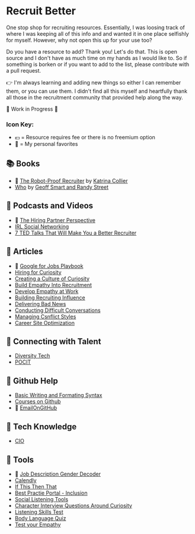 # Recruit Better
One stop shop for recruiting resources. Essentially, I was loosing track of where I was keeping all of this info and and wanted it in one place selfishly for myself. However, why not open this up for your use too?

Do you have a resource to add? Thank you! Let's do that. This is open source and I don't have as much time on my hands as I would like to. So if something is borken or if you want to add to the list, please contribute with a pull request.

👉 I'm always learning and adding new things so either I can remember them, or you can use them. I didn't find all this myself and heartfully thank all those in the recruitment community that provided help along the way.

🚧  Work in Progress 🚧

### Icon Key:

- 💵 = Resource requires fee or there is no freemium option
- 🖤 = My personal favorites


## 📚 Books
- 🖤 [The Robot-Proof Recruiter](https://www.goodreads.com/en/book/show/43289624-the-robot-proof-recruiter) by [Katrina Collier](https://katrinacollier.com/the-robot-proof-recruiter/)
- [Who](https://www.goodreads.com/en/book/show/4989687) by [Geoff Smart and Randy Street](https://whothebook.com/)

## 📢 Podcasts and Videos
- 🖤 [The Hiring Partner Perspective](https://podcasts.apple.com/gb/podcast/the-hiring-partner-perspective-unedited/id1557097310)
- [IRL Social Networking](https://www.youtube.com/watch?v=_pyJlERCrJE)
- [7 TED Talks That Will Make You a Better Recruiter](https://blog.firefishsoftware.com/ted-talks-for-recruiters?utm_medium=email&_hsmi=77520619&_hsenc=p2ANqtz-8gkWArL1MsXQF98NMq4dG7yE3BF4g7EFQBLqeu6zd_umGPUNgMAJsh4qfWPXUvzUjq-mO7mC9gvBzaTrUIai7sz1pGFq4AULaOqjJk8J8MKqQ3Ado&utm_content=77520619&utm_source=hs_automation)

## 📰 Articles
- 🖤 [Google for Jobs Playbook](https://blog.firefishsoftware.com/google-for-jobs-playbook)
- [Hiring for Curiosity](https://www.cio.com/article/3057206/why-curious-people-make-better-employees.html)
- [Creating a Culture of Curiosity](https://hbr.org/2019/01/surveymonkeys-ceo-on-creating-a-culture-of-curiosity)
- [Build Empathy Into Recruitment](https://www.indeed.com/lead/empathy-recruiting-process)
- [Develop Empathy at Work](https://www.mindtools.com/pages/article/EmpathyatWork.htm)
- [Building Recruiting Influence](https://www.shrm.org/resourcesandtools/hr-topics/talent-acquisition/pages/build-recruiting-influence-these-6-steps.aspx)
- [Delivering Bad News](https://www.entrepreneur.com/article/302091)
- [Conducting Difficult Conversations](https://www.google.com/url?q=http://bit.ly/SIFireWell&sa=D&source=editors&ust=1635787768435000&usg=AOvVaw0MMrTDE_CZBqn92aaUKroU)
- [Managing Csnflict Styles](https://www.learning-mind.com/conflict-styles/)
- [Career Site Optimization](https://www.thatlittleagency.co.uk/launching-your-careers-website/)

## 🤝 Connecting with Talent
- [Diversity Tech](https://www.diversifytech.co/hire)
- [POCIT](https://peopleofcolorintech.com/)

## 👾 Github Help
- [Basic Writing and Formating Syntax](https://docs.github.com/en/github/writing-on-github/getting-started-with-writing-and-formatting-on-github/basic-writing-and-formatting-syntax)
- [Courses on Github](https://lab.github.com/)
- 🖤 [EmailOnGitHub](https://chrome.google.com/webstore/detail/emailongithub/jjmphadcgcmpdnombcomlmmbmojccmcf)

## 💾 Tech Knowledge
- [CIO](cio.com)

## 🧰 Tools
- 🖤 [Job Description Gender Decoder](http://gender-decoder.katmatfield.com/)
- [Calendly](https://calendly.com/app/login)
- [If This Then That](https://ifttt.com/explore/new_to_ifttt)
- [Best Practie Portal - Inclusion](http://bestpractice.evenbreak.co.uk/)
- [Social Listening Tools](https://martech.org/6-of-the-best-social-listening-tools-for-2019/)
- [Character Interview Questions Around Curiosity](https://blog.adeccousa.com/character-interview-questions-around-curiosity/)
- [Listening Skills Test](https://www.psychologytoday.com/us/tests/personality/listening-skills-test)
- [Body Language Quiz](https://www.scienceofpeople.com/quiz/)
- [Test your Empathy](https://psychology-tools.com/test/empathy-quotient)

